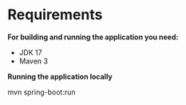 # Requirements

**For building and running the application you need:**

* JDK 17
* Maven 3

**Running the application locally**

mvn spring-boot:run

